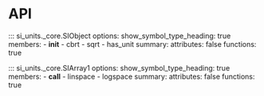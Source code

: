 # API

::: si_units._core.SIObject
    options:
      show_symbol_type_heading: true
      members:
        - __init__
        - cbrt
        - sqrt
        - has_unit
      summary: 
        attributes: false
        functions: true

::: si_units._core.SIArray1
    options:
      show_symbol_type_heading: true
      members:
        - __call__
        - linspace
        - logspace
      summary: 
        attributes: false
        functions: true

